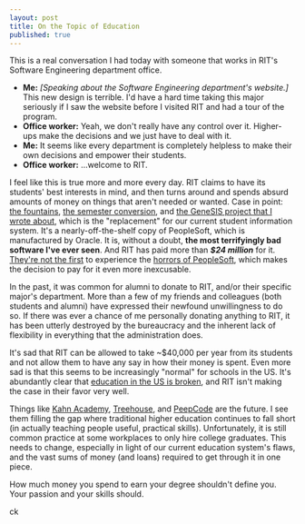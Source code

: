 ```yaml
--- 
layout: post
title: On the Topic of Education
published: true
---
```


This is a real conversation I had today with someone that works in RIT's Software Engineering department office.

- **Me:** *[Speaking about the Software Engineering department's website.]* This new design is terrible. I'd have a hard time taking this major seriously if I saw the website before I visited RIT and had a tour of the program.
- **Office worker:** Yeah, we don't really have any control over it. Higher-ups make the decisions and we just have to deal with it.
- **Me:** It seems like every department is completely helpless to make their own decisions and empower their students.
- **Office worker:** …welcome to RIT.

I feel like this is true more and more every day. RIT claims to have its students' best interests in mind, and then turns around and spends absurd amounts of money on things that aren't needed or wanted. Case in point: [the fountains][fountains], [the semester conversion][semesters], and [the GeneSIS project that I wrote about][genesis], which is the "replacement" for our current student information system. It's a nearly-off-the-shelf copy of PeopleSoft, which is manufactured by Oracle. It is, without a doubt, **the most terrifyingly bad software I've ever seen**. And RIT has paid more than ***$24 million*** for it. [They're not the first][not-the-first] to experience the [horrors of PeopleSoft][horrors-peoplesoft], which makes the decision to pay for it even more inexcusable.

In the past, it was common for alumni to donate to RIT, and/or their specific major's department. More than a few of my friends and colleagues (both students and alumni) have expressed their newfound unwillingness to do so. If there was ever a chance of me personally donating anything to RIT, it has been utterly destroyed by the bureaucracy and the inherent lack of flexibility in everything that the administration does.

It's sad that RIT can be allowed to take ~$40,000 per year from its students and not allow them to have any say in how their money is spent. Even more sad is that this seems to be increasingly "normal" for schools in the US. It's abundantly clear that [education in the US is broken][education], and RIT isn't making the case in their favor very well.

Things like [Kahn Academy][kahn], [Treehouse][treehouse], and [PeepCode][peepcode] are the future. I see them filling the gap where traditional higher education continues to fall short (in actually teaching people useful, practical skills). Unfortunately, it is still common practice at some workplaces to only hire college graduates. This needs to change, especially in light of our current education system's flaws, and the vast sums of money (and loans) required to get through it in one piece.

How much money you spend to earn your degree shouldn't define you. Your passion and your skills should.

ck

[fountains]: http://www.reddit.com/r/RITFountains
[semesters]: http://www.rit.edu/~w-conver/
[genesis]: http://codykrieger.com/genesis-open-letter.html
[not-the-first]: http://elliottback.com/wp/peoplesoft-sucks-why-enterprise-software-creates-more-problems-than-it-solves/
[horrors-peoplesoft]: http://berbs.us/2006/06/peoplesoft-still-sucks/
[education]: http://www.boston.com/bostonglobe/ideas/brainiac/2011/05/deresiewicz_on_1.html
[kahn]: http://www.khanacademy.org/
[treehouse]: http://teamtreehouse.com/
[peepcode]: https://peepcode.com
